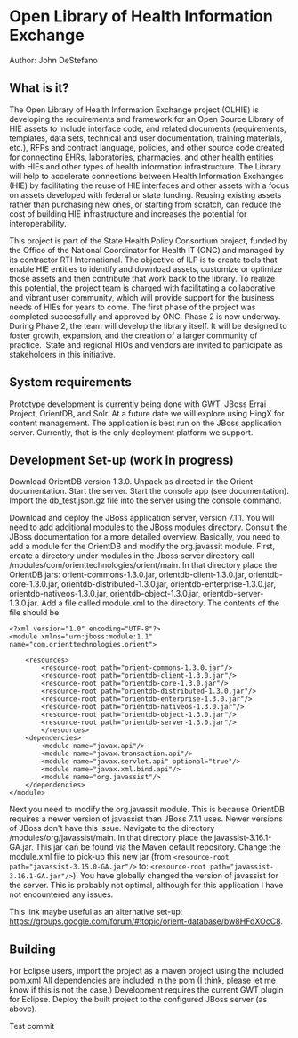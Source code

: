 Open Library of Health Information Exchange
============================================================================
Author: John DeStefano

What is it?
-----------

The Open Library of Health Information Exchange project (OLHIE) is developing the requirements and framework for an Open Source Library of HIE assets to include interface code, and related documents (requirements, templates, data sets, technical and user documentation, training materials, etc.), RFPs and contract language, policies, and other source code created for connecting EHRs, laboratories, pharmacies, and other health entities with HIEs and other types of health information infrastructure. The Library will help to accelerate connections between Health Information Exchanges (HIE) by facilitating the reuse of HIE interfaces and other assets with a focus on assets developed with federal or state funding. Reusing existing assets rather than purchasing new ones, or starting from scratch, can reduce the cost of building HIE infrastructure and increases the potential for interoperability.

This project is part of the State Health Policy Consortium project, funded by the Office of the National Coordinator for Health IT (ONC) and managed by its contractor RTI International. The objective of ILP is to create tools that enable HIE entities to identify and download assets, customize or optimize those assets and then contribute that work back to the library. To realize this potential, the project team is charged with facilitating a collaborative and vibrant user community, which will provide support for the business needs of HIEs for years to come.
The first phase of the project was completed successfully and approved by ONC. Phase 2 is now underway. During Phase 2, the team will develop the library itself. It will be designed to foster growth, expansion, and the creation of a larger community of practice.  State and regional HIOs and vendors are invited to participate as stakeholders in this initiative.


System requirements
-------------------

Prototype development is currently being done with GWT, JBoss Errai Project, OrientDB, and Solr. At a future date we will explore using HingX for content management. The application is best run on the JBoss application server. Currently, that is the only deployment platform we support.

Development Set-up (work in progress)
------------------

Download OrientDB version 1.3.0. Unpack as directed in the Orient documentation. Start the server. Start the console app (see documentation). Import the db_test.json.gz file into the server using the console command. 

Download and deploy the JBoss application server, version 7.1.1. You will need to add additional modules to the JBoss modules directory. Consult the JBoss documentation for a more detailed overview. Basically, you need to add a module for the OrientDB and modify the org.javassit module. First, create a directory under modules in the Jboss server directory call <JBoss Server Directory>/modules/com/orienttechnologies/orient/main. In that directory place the OrientDB jars: orient-commons-1.3.0.jar, orientdb-client-1.3.0.jar, orientdb-core-1.3.0.jar, orientdb-distributed-1.3.0.jar, orientdb-enterprise-1.3.0.jar, orientdb-nativeos-1.3.0.jar, orientdb-object-1.3.0.jar, orientdb-server-1.3.0.jar. Add a file called module.xml to the directory. The contents of the file should be:

```
<?xml version="1.0" encoding="UTF-8"?>
<module xmlns="urn:jboss:module:1.1" name="com.orienttechnologies.orient">

    <resources>
        <resource-root path="orient-commons-1.3.0.jar"/>
        <resource-root path="orientdb-client-1.3.0.jar"/>
        <resource-root path="orientdb-core-1.3.0.jar"/>
        <resource-root path="orientdb-distributed-1.3.0.jar"/>
        <resource-root path="orientdb-enterprise-1.3.0.jar"/>
        <resource-root path="orientdb-nativeos-1.3.0.jar"/>
        <resource-root path="orientdb-object-1.3.0.jar"/>
        <resource-root path="orientdb-server-1.3.0.jar"/>
        </resources>
    <dependencies>
        <module name="javax.api"/>
        <module name="javax.transaction.api"/>
        <module name="javax.servlet.api" optional="true"/>
        <module name="javax.xml.bind.api"/>
        <module name="org.javassist"/>
    </dependencies>
</module>
```

Next you need to modify the org.javassit module. This is because OrientDB requires a newer version of javassist than JBoss 7.1.1 uses. Newer versions of JBoss don't have this issue. Navigate to the directory <JBoss Server Directory>/modules/org/javassist/main. In that directory place the javassist-3.16.1-GA.jar. This jar can be found via the Maven default repository. Change the module.xml file to pick-up this new jar (from ```<resource-root path="javassist-3.15.0-GA.jar"/>``` to: ```<resource-root path="javassist-3.16.1-GA.jar"/>```). You have globally changed the version of javassist for the server. This is probably not optimal, although for this application I have not encountered any issues.

This link maybe useful as an alternative set-up: https://groups.google.com/forum/#!topic/orient-database/bw8HFdXOcC8.


Building
--------

For Eclipse users, import the project as a maven project using the included pom.xml All dependencies are included in the pom (I think, please let me know if this is not the case.) Development requires the  current GWT plugin for Eclipse. Deploy the built project to the configured JBoss server (as above).

Test commit  